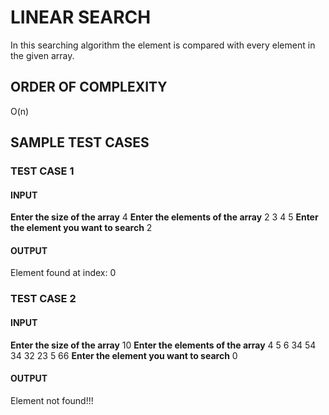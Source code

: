 # LINEAR SEARCH
In this searching algorithm the element is compared with every element in the given array.

## ORDER OF COMPLEXITY
O(n)

## SAMPLE TEST CASES

### TEST CASE 1
#### INPUT
**Enter the size of the array**
4
**Enter the elements of the array**
2
3
4
5
**Enter the element you want to search**
2
#### OUTPUT
Element found at index: 0

### TEST CASE 2
#### INPUT
**Enter the size of the array**
10
**Enter the elements of the array**
4
5
6
34
54
34
32
23
5
66
**Enter the element you want to search**
0
#### OUTPUT
Element not found!!!
